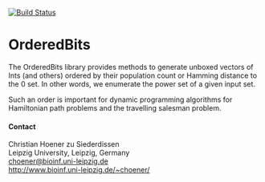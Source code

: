 [![Build Status](https://travis-ci.org/choener/OrderedBits.svg?branch=master)](https://travis-ci.org/choener/OrderedBits)

# OrderedBits

The OrderedBits library provides methods to generate unboxed vectors of Ints
(and others) ordered by their population count or Hamming distance to the 0
set. In other words, we enumerate the power set of a given input set.

Such an order is important for dynamic programming algorithms for Hamiltonian
path problems and the travelling salesman problem.



#### Contact

Christian Hoener zu Siederdissen  
Leipzig University, Leipzig, Germany  
choener@bioinf.uni-leipzig.de  
http://www.bioinf.uni-leipzig.de/~choener/  

